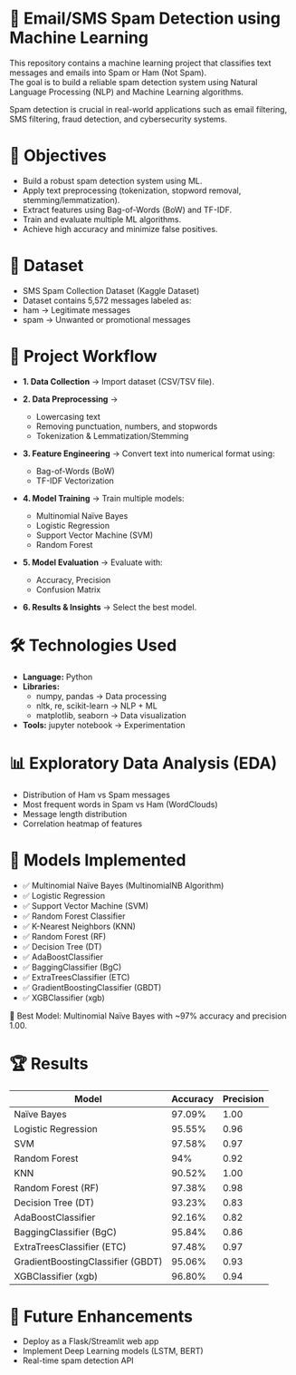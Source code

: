 # 📧 Email/SMS Spam Detection using Machine Learning

This repository contains a machine learning project that classifies text messages and emails into Spam or Ham (Not Spam).  
The goal is to build a reliable spam detection system using Natural Language Processing (NLP) and Machine Learning algorithms.  

Spam detection is crucial in real-world applications such as email filtering, SMS filtering, fraud detection, and cybersecurity systems.  

# 🎯 Objectives
- Build a robust spam detection system using ML.
- Apply text preprocessing (tokenization, stopword removal, stemming/lemmatization).
- Extract features using Bag-of-Words (BoW) and TF-IDF.
- Train and evaluate multiple ML algorithms.
- Achieve high accuracy and minimize false positives.

# 📂 Dataset
- SMS Spam Collection Dataset (Kaggle Dataset)
- Dataset contains 5,572 messages labeled as:
- ham → Legitimate messages
- spam → Unwanted or promotional messages


# 🔄 Project Workflow
- **1. Data Collection** → Import dataset (CSV/TSV file).
- **2. Data Preprocessing** →
  - Lowercasing text
  - Removing punctuation, numbers, and stopwords
  - Tokenization & Lemmatization/Stemming

- **3. Feature Engineering** → Convert text into numerical format using:
  - Bag-of-Words (BoW)
  - TF-IDF Vectorization
- **4. Model Training** → Train multiple models:
  - Multinomial Naïve Bayes
  - Logistic Regression
  - Support Vector Machine (SVM)
  - Random Forest
- **5. Model Evaluation** → Evaluate with:
  - Accuracy, Precision
  - Confusion Matrix
- **6. Results & Insights** → Select the best model.


# 🛠 Technologies Used
- **Language:** Python
- **Libraries:**
  - numpy, pandas → Data processing  
  - nltk, re, scikit-learn → NLP + ML  
  - matplotlib, seaborn → Data visualization  
- **Tools:** jupyter notebook → Experimentation  

# 📊 Exploratory Data Analysis (EDA)
- Distribution of Ham vs Spam messages
- Most frequent words in Spam vs Ham (WordClouds)
- Message length distribution
- Correlation heatmap of features


# 🤖 Models Implemented

- ✅ Multinomial Naïve Bayes (MultinomialNB Algorithm)
- ✅ Logistic Regression
- ✅ Support Vector Machine (SVM)
- ✅ Random Forest Classifier
- ✅ K-Nearest Neighbors (KNN)
- ✅ Random Forest (RF)
- ✅ Decision Tree (DT)
- ✅ AdaBoostClassifier
- ✅ BaggingClassifier (BgC)
- ✅ ExtraTreesClassifier (ETC)
- ✅ GradientBoostingClassifier (GBDT)
- ✅ XGBClassifier (xgb)

📌 Best Model: Multinomial Naïve Bayes with ~97% accuracy and precision 1.00.

# 🏆 Results
| Model                             | Accuracy | Precision 
| --------------------------------  | -------- | --------- 
| Naïve Bayes                       | 97.09%   | 1.00     
| Logistic Regression               | 95.55%   | 0.96      
| SVM                               | 97.58%   | 0.97      
| Random Forest                     | 94%      | 0.92      
| KNN                               | 90.52%   | 1.00   
| Random Forest (RF)                | 97.38%   | 0.98 
| Decision Tree (DT)                | 93.23%   | 0.83   
| AdaBoostClassifier                | 92.16%   | 0.82
| BaggingClassifier (BgC)           | 95.84%   | 0.86
| ExtraTreesClassifier (ETC)        | 97.48%   | 0.97
| GradientBoostingClassifier (GBDT) | 95.06%   | 0.93
| XGBClassifier (xgb)               | 96.80%   | 0.94  



# 🚀 Future Enhancements
- Deploy as a Flask/Streamlit web app
- Implement Deep Learning models (LSTM, BERT)
- Real-time spam detection API

